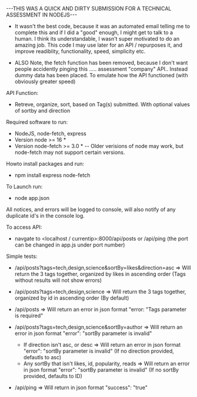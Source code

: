 ---THIS WAS A QUICK AND DIRTY SUBMISSION FOR A TECHNICAL ASSESSMENT IN NODEJS---
- It wasn't the best code, because it was an automated email telling me to complete this and if I did a "good" enough, I might get to talk to a human. I think its understandable, I wasn't super motivated to do an amazing job. This code I may use later for an API / repurposes it, and improve readiblity, functionality, speed, simplicity etc.

- ALSO Note, the fetch function has been removed, because I don't want people accidently pinging this ..... assessment "company" API.. Instead dummy data has been placed. To emulate how the API functioned (with obviously greater speed)

API Function: 
- Retreve, organize, sort, based on Tag(s) submitted. With optional values of sortby and direction


Required software to run:
* NodeJS, node-fetch, express
* Version node >= 16 *
* Version node-fetch >= 3.0 * -- Older verisions of node may work, but node-fetch may not support certain versions.

Howto install packages and run:
* npm install express node-fetch

To Launch run:
* node app.json

All notices, and errors will be logged to console, will also notify of any duplicate id's in the console log.

To access API:
* navgate to <localhost / currentip>:8000/api/posts or /api/ping (the port can be changed in app.js under port number)

Simple tests:
* /api/posts?tags=tech,design,science&sortBy=likes&direction=asc => Will return the 3 tags together, organized by likes in ascending order (Tags without results will not show errors)

* /api/posts?tags=tech,design,science => Will return the 3 tags together, organized by id in ascending order (By default)

* /api/posts => Will return an error in json format "error: "Tags parameter is required"

* /api/posts?tags=tech,design,science&sortBy=author => Will return an error in json format "error": "sortBy parameter is invalid"
    - If direction isn't asc, or desc => Will return an error in json format "error": "sortBy parameter is invalid" (If no direction provided, defautls to asc)
    - Any sortBy that isn't likes, id, popularity, reads => Will return an error in json format "error": "sortBy parameter is invalid" (If no sortBy provided, defaults to ID)

* /api/ping => Will return in json format "success": "true"
